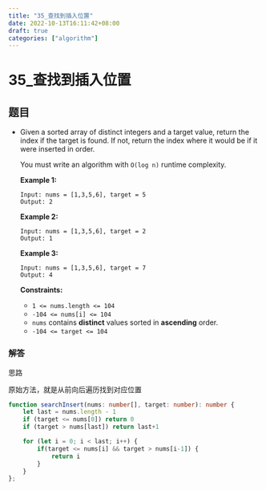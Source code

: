 ```yaml
---
title: "35_查找到插入位置"
date: 2022-10-13T16:11:42+08:00
draft: true
categories: ["algorithm"]
---
```




# 35_查找到插入位置



## 题目

- Given a sorted array of distinct integers and a target value, return the index if the target is found. If not, return the index where it would be if it were inserted in order.

  You must write an algorithm with `O(log n)` runtime complexity.

   

  **Example 1:**

  ```
  Input: nums = [1,3,5,6], target = 5
  Output: 2
  ```

  **Example 2:**

  ```
  Input: nums = [1,3,5,6], target = 2
  Output: 1
  ```

  **Example 3:**

  ```
  Input: nums = [1,3,5,6], target = 7
  Output: 4
  ```

   

  **Constraints:**

  - `1 <= nums.length <= 104`
  - `-104 <= nums[i] <= 104`
  - `nums` contains **distinct** values sorted in **ascending** order.
  - `-104 <= target <= 104`



### 解答



思路

原始方法，就是从前向后遍历找到对应位置



```typescript
function searchInsert(nums: number[], target: number): number {
    let last = nums.length - 1
    if (target <= nums[0]) return 0
    if (target > nums[last]) return last+1

    for (let i = 0; i < last; i++) {
        if(target <= nums[i] && target > nums[i-1]) {
            return i
        }
    }
};
```


